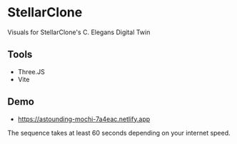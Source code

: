 # StellarClone
Visuals for StellarClone's C. Elegans Digital Twin

## Tools
- Three.JS
- Vite

## Demo
- https://astounding-mochi-7a4eac.netlify.app

The sequence takes at least 60 seconds depending on your internet speed.
